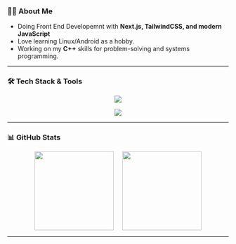 ### 🧑‍💻 About Me
- Doing Front End Developemnt with **Next.js, TailwindCSS, and modern JavaScript**  
- Love learning Linux/Android as a hobby.
- Working on my **C++** skills for problem-solving and systems programming.   

---

### 🛠️ Tech Stack & Tools
<div align="center">

<!-- Frameworks & Libraries -->
<img src="https://skillicons.dev/icons?i=next,tailwind,js,css,html" /><br/>

<!-- Other Tools -->
<img src="https://skillicons.dev/icons?i=figma,git,webstorm,vscode,cpp,python" />

</div>

---

### 📊 GitHub Stats
<div align="center" style="display: flex; justify-content: center; gap: 20px; flex-wrap: wrap;">
  <img src="https://github-readme-stats.vercel.app/api?username=Masood-J&show_icons=true&theme=radical" height="180" />
  <img src="https://github-readme-stats.vercel.app/api/top-langs/?username=Masood-J&layout=compact&theme=radical" height="180" />
</div>

---
